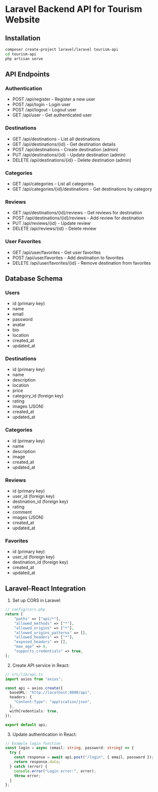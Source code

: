# Laravel Backend API for Tourism Website

## Installation

```bash
composer create-project laravel/laravel tourism-api
cd tourism-api
php artisan serve
```

## API Endpoints

### Authentication
- POST /api/register - Register a new user
- POST /api/login - Login user
- POST /api/logout - Logout user
- GET /api/user - Get authenticated user

### Destinations
- GET /api/destinations - List all destinations
- GET /api/destinations/{id} - Get destination details
- POST /api/destinations - Create destination (admin)
- PUT /api/destinations/{id} - Update destination (admin)
- DELETE /api/destinations/{id} - Delete destination (admin)

### Categories
- GET /api/categories - List all categories
- GET /api/categories/{id}/destinations - Get destinations by category

### Reviews
- GET /api/destinations/{id}/reviews - Get reviews for destination
- POST /api/destinations/{id}/reviews - Add review for destination
- PUT /api/reviews/{id} - Update review
- DELETE /api/reviews/{id} - Delete review

### User Favorites
- GET /api/user/favorites - Get user favorites
- POST /api/user/favorites - Add destination to favorites
- DELETE /api/user/favorites/{id} - Remove destination from favorites

## Database Schema

### Users
- id (primary key)
- name
- email
- password
- avatar
- bio
- location
- created_at
- updated_at

### Destinations
- id (primary key)
- name
- description
- location
- price
- category_id (foreign key)
- rating
- images (JSON)
- created_at
- updated_at

### Categories
- id (primary key)
- name
- description
- image
- created_at
- updated_at

### Reviews
- id (primary key)
- user_id (foreign key)
- destination_id (foreign key)
- rating
- comment
- images (JSON)
- created_at
- updated_at

### Favorites
- id (primary key)
- user_id (foreign key)
- destination_id (foreign key)
- created_at
- updated_at

## Laravel-React Integration

1. Set up CORS in Laravel:
```php
// config/cors.php
return [
    "paths" => ["api/*"],
    "allowed_methods" => ["*"],
    "allowed_origins" => ["*"],
    "allowed_origins_patterns" => [],
    "allowed_headers" => ["*"],
    "exposed_headers" => [],
    "max_age" => 0,
    "supports_credentials" => true,
];
```

2. Create API service in React:
```typescript
// src/lib/api.ts
import axios from "axios";

const api = axios.create({
  baseURL: "http://localhost:8000/api",
  headers: {
    "Content-Type": "application/json",
  },
  withCredentials: true,
});

export default api;
```

3. Update authentication in React:
```typescript
// Example login function
const login = async (email: string, password: string) => {
  try {
    const response = await api.post("/login", { email, password });
    return response.data;
  } catch (error) {
    console.error("Login error:", error);
    throw error;
  }
};
```

